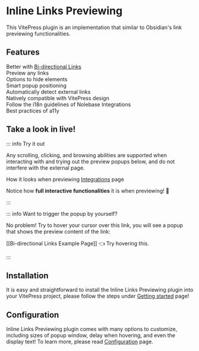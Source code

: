 <script setup>
import { PopupIframe } from '@nolebase/vitepress-plugin-inline-link-preview/client'
</script>

# Inline Links Previewing <Badge type="tip" text="v2.0.0-rc1" />

This VitePress plugin is an implementation that similar to Obsidian's link previewing functionalities.

## Features

<div grid="~ cols-[auto_1fr] gap-1" items-start my-1>
  <div h=[1rem]><div i-icon-park-outline:check-one text="green-600" /></div>
  <span>Better with <a href="/pages/zh-CN/integrations/markdown-it-bi-directional-links/">Bi-directional Links</a></span>
  <div h=[1rem]><div i-icon-park-outline:check-one text="green-600" /></div>
  <span>Preview any links</span>
  <div h=[1rem]><div i-icon-park-outline:check-one text="green-600" /></div>
  <span>Options to hide elements</span>
  <div h=[1rem]><div i-icon-park-outline:check-one text="green-600" /></div>
  <span>Smart popup positioning</span>
  <div h=[1rem]><div i-icon-park-outline:check-one text="green-600" /></div>
  <span>Automatically detect external links</span>
  <div h=[1rem]><div i-icon-park-outline:check-one text="green-600" /></div>
  <span>Natively compatible with VitePress design</span>
  <div h=[1rem]><div i-icon-park-outline:check-one text="green-600" /></div>
  <span>Follow the i18n guidelines of Nolebase Integrations</span>
  <div h=[1rem]><div i-icon-park-outline:check-one text="green-600" /></div>
  <span>Best practices of a11y</span>
</div>

## Take a look in live!

::: info Try it out

Any scrolling, clicking, and browsing abilities are supported when interacting with and trying out the preview popups below, and do not interfere with the external page.

<div relative h-full min-h="[440px] <sm:[480px]" w-full max-w="[640px] <sm:100%">
  How it looks when previewing <a href="/pages/en/integrations/">Integrations</a>  page
  <div
      flex="~ col"
      absolute z-1 m-0 overflow-hidden rounded-lg p-0
      top="[30px] <sm:[60px]" left-0
      w-full max-w="[100vw]"
      h="[400px]" max-h="[440px]"
      shadow="2xl" border="1 solid $vp-c-divider"
    >
      <PopupIframe href="/pages/en/integrations/" />
    </div>
</div>

Notice how **full interactive functionalities** it is when previewing! 🤗

:::

::: info Want to trigger the popup by yourself?

No problem! Try to hover your cursor over this link, you will see a popup that shows the preview content of the link:

[[Bi-directional Links Example Page]] 👈 Try hovering this.

:::

## Installation

It is easy and straightforward to install the Inline Links Previewing plugin into your VitePress project, please follow the steps under [Getting started](./getting-started) page!

## Configuration

Inline Links Previewing plugin comes with many options to customize, including sizes of popup window, delay when hovering, and even the display text! To learn more, please read [Configuration](./configuration) page.
